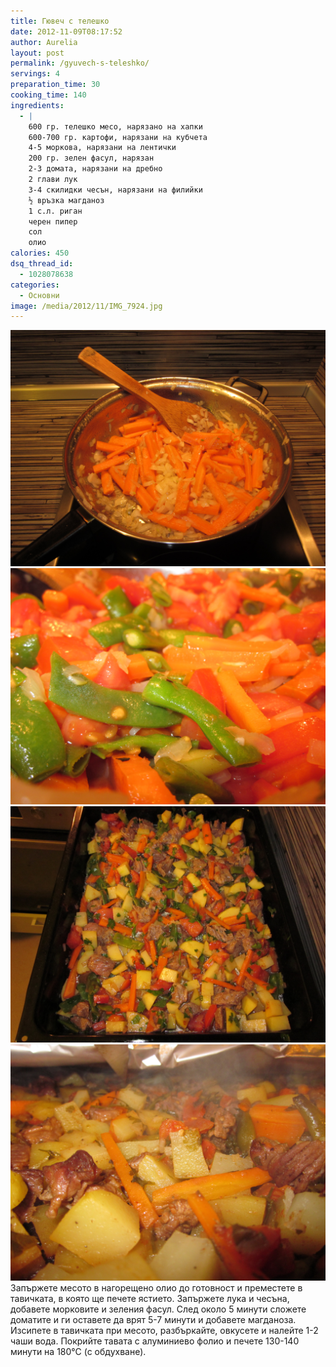 ```yaml
---
title: Гювеч с телешко
date: 2012-11-09T08:17:52
author: Aurelia
layout: post
permalink: /gyuvech-s-teleshko/
servings: 4
preparation_time: 30
cooking_time: 140
ingredients:
  - |
    600 гр. телешко месо, нарязано на хапки
    600-700 гр. картофи, нарязани на кубчета
    4-5 моркова, нарязани на лентички
    200 гр. зелен фасул, нарязан
    2-3 домата, нарязани на дребно
    2 глави лук
    3-4 скилидки чесън, нарязани на филийки
    ½ връзка магданоз
    1 с.л. риган
    черен пипер 
    сол
    олио
calories: 450
dsq_thread_id:
  - 1028078638
categories:
  - Основни
image: /media/2012/11/IMG_7924.jpg
---
```


<img src="/media/2012/11/IMG_7904.jpg" class="alignleft" />
<img src="/media/2012/11/IMG_7908.jpg" class="alignleft" />
<img src="/media/2012/11/IMG_7913.jpg" class="alignleft" />
<img src="/media/2012/11/IMG_7919.jpg" class="alignleft" />
Запържете месото в нагорещено олио до готовност и преместете в тавичката, в която ще печете ястието. Запържете лука и чесъна, добавете морковите и зеления фасул. След около 5 минути сложете доматите и ги оставете да врят 5-7 минути и добавете магданоза. Изсипете в тавичката при месото, разбъркайте, овкусете и налейте 1-2 чаши вода. Покрийте тавата с алуминиево фолио и печете 130-140 минути на 180°С (с обдухване).